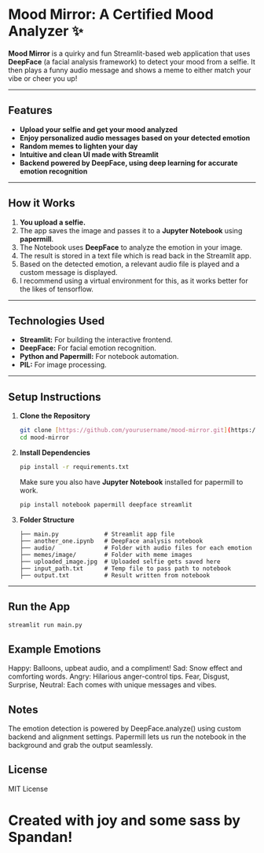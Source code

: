 # Mood Mirror: A Certified Mood Analyzer ✨

**Mood Mirror** is a quirky and fun Streamlit-based web application that uses **DeepFace** (a facial analysis framework) to detect your mood from a selfie. It then plays a funny audio message and shows a meme to either match your vibe or cheer you up!

---

## Features

* **Upload your selfie and get your mood analyzed**
* **Enjoy personalized audio messages based on your detected emotion**
* **Random memes to lighten your day**
* **Intuitive and clean UI made with Streamlit**
* **Backend powered by DeepFace, using deep learning for accurate emotion recognition**

---

## How it Works

1.  **You upload a selfie.**
2.  The app saves the image and passes it to a **Jupyter Notebook** using **papermill**.
3.  The Notebook uses **DeepFace** to analyze the emotion in your image.
4.  The result is stored in a text file which is read back in the Streamlit app.
5.  Based on the detected emotion, a relevant audio file is played and a custom message is displayed.
6.  I recommend using a virtual environment for this, as it works better for the likes of tensorflow.

---

## Technologies Used

* **Streamlit:** For building the interactive frontend.
* **DeepFace:** For facial emotion recognition.
* **Python and Papermill:** For notebook automation.
* **PIL:** For image processing.

---

## Setup Instructions

1.  **Clone the Repository**

    ```bash
    git clone [https://github.com/yourusername/mood-mirror.git](https://github.com/yourusername/mood-mirror.git)
    cd mood-mirror
    ```

2.  **Install Dependencies**

    ```bash
    pip install -r requirements.txt
    ```

    Make sure you also have **Jupyter Notebook** installed for papermill to work.

    ```bash
    pip install notebook papermill deepface streamlit
    ```

3.  **Folder Structure**

    ```
    ├── main.py             # Streamlit app file
    ├── another_one.ipynb   # DeepFace analysis notebook
    ├── audio/              # Folder with audio files for each emotion
    ├── memes/image/        # Folder with meme images
    ├── uploaded_image.jpg  # Uploaded selfie gets saved here
    ├── input_path.txt      # Temp file to pass path to notebook
    ├── output.txt          # Result written from notebook
    ```

---

## Run the App

```bash
streamlit run main.py
```

## Example Emotions

Happy: Balloons, upbeat audio, and a compliment!
Sad: Snow effect and comforting words.
Angry: Hilarious anger-control tips.
Fear, Disgust, Surprise, Neutral: Each comes with unique messages and vibes.

## Notes
The emotion detection is powered by DeepFace.analyze() using custom backend and alignment settings.
Papermill lets us run the notebook in the background and grab the output seamlessly.

## License
MIT License

# Created with joy and some sass by Spandan!





